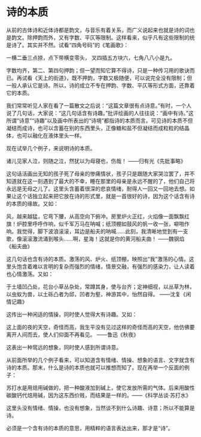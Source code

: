 # 诗的本质

从前的古体诗和近体诗都是韵文，与音乐有着关系，而广义说起来也就是诗的词也是韵文。除押韵而外，又有字数、平仄等限制。这样看来，似乎凡有这些限制的统是诗了。其实并不然。试看“四角号码”的《笔画歌》：

一横二垂三点捺，点下带横变零头，
叉四插五方块六，七角八八小是九。

字数均齐，第二、第四句押韵；但一望而知它算不得诗，只是一种传习用的歌诀而已。再试看《天上的街道》，既不押韵，字数又极随便，可以说完全没有限制；但一般人承认它是诗。所以，诗的成立不专在押韵、字数、平仄等形式方面，还靠着它的本质。

我们常常听见人家在看了一篇散文之后说：“这篇文章很有点诗意。”有时，一个人说了几句话，大家说：“这几句话含有诗趣。”批评绘画的人往往说：“画中有诗。”这所谓“诗意”“诗趣”以及画中所表出的“诗境”都指诗的本质而言。可见诗的本质不但凝结而成诗，也可以含蓄在别的东西里头，正像糖和盐不但凝结而成粒粒的结晶体，也可以融化在液体里头一样。

现在试举几个例子，来说明诗的本质。

诸儿见家人泣，则随之泣，然犹以为母寝也，伤哉！
——归有光《先妣事略》

这句话活画出无知的孩子死了母亲的惨痛情状，孩子只是跟随大家哭泣罢了，并不知道就在这一刻遇到了最大的不幸，睡在那里的母亲是永远不醒的了，他们自己将永远是无母之儿了。这里头含蓄着很深的悲哀情绪，耐得人一回又一回地去想。如果让这个话独立起来把它放在诗的形式里，就是一首很好的诗，因为这个话含有诗的本质的缘故。又如：

风，越来越猛，它弯下腰，从高空向下俯冲。房里炉火正红，火焰像一面飘飘红旗！炉腔里呼呼作响，似千军万马在呐喊；纸顶棚如鼓风的帆一收一张，噼啪作响。我觉得，脚下波浪滚滚，耳边是船夫的呐喊……此刻，我清晰地觉到有一支歌，像滚滚激流涌到喉头……啊，星海！这就是你的黄河船夫曲！
——魏钢焰《船夫曲》

这几句话也含有诗的本质。激荡的风、炉火、纸顶棚，映照出“我”激荡的心情。这里头饱含着难以言明的复杂而强烈的情绪，情景交融，有强烈的感染力，让人读着也心情激荡。又如：

于土墙凹凸处，花台小草丛杂处，常蹲其身，使与台齐；定神细视，以丛草为林，以虫蚁为兽，以土砾凸者为邱，凹者为壑，神游其中，怡然自得。
——沈复《闲情记趣》

这传出一种闲适的情操，同时使人觉得大有诗趣。又如：

这上面的夜的天空，奇怪而高，我生平没有见过这样的奇怪而高的天空，他仿佛要离开人间而去，使人们仰面不再看见。
——鲁迅《秋夜》

这表出一种窎远的想象，同时使人感到所谓诗意。

从前面所举的几个例子看来，可以知道含有情绪、情操、想象的语言、文字就含有诗的本质。那末，什么是诗的本质也就可以推想而知了。现在再举一个反面的例子：

苏打水是用焙用碱做的，把一种酸液加到碱上，使它发放所需的气体。后来用酸性碳酸钙代焙用碱，因为这东西价贱，而结果是一样的。——《科学丛谈·苏打水》

这里头没有情绪、情操，也没有想象，当然谈不到什么诗趣、诗意；所以不能算是诗。

必须是一个含有诗的本质的意思，用精粹的语言表达出来，那才是“诗”。

